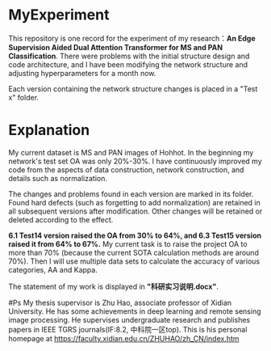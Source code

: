 # MyExperiment
This repository is one record for the experiment of my research：**An Edge Supervision Aided Dual Attention Transformer for MS and PAN Classification**. 
There were problems with the initial structure design and code architecture, and I have been modifying the network structure and adjusting hyperparameters for a month now.

Each version containing the network structure changes is placed in a "Test x" folder.
# Explanation
My current dataset is MS and PAN images of Hohhot. In the beginning my network's test set OA was only 20%-30%. I have continuously improved my code from the aspects of data construction, network construction, and details such as normalization. 

The changes and problems found in each version are marked in its folder. Found hard defects (such as forgetting to add normalization) are retained in all subsequent versions after modification. Other changes will be retained or deleted according to the effect.

**6.1 Test14 version raised the OA from 30% to 64%, and 6.3 Test15 version raised it from 64% to 67%.** My current task is to raise the project OA to more than 70% (because the current SOTA calculation methods are around 70%). Then I will use multiple data sets to calculate the accuracy of various categories, AA and Kappa.

The statement of my work is displayed in **"科研实习说明.docx"**. 

#Ps
My thesis supervisor is Zhu Hao, associate professor of Xidian University. He has some achievements in deep learning and remote sensing image processing. He supervises undergraduate research and publishes papers in IEEE TGRS journals(IF:8.2, 中科院一区top). This is his personal homepage at https://faculty.xidian.edu.cn/ZHUHAO/zh_CN/index.htm

